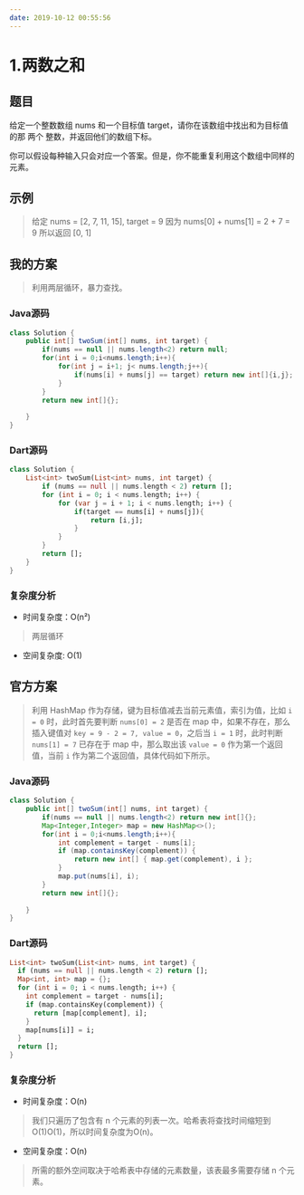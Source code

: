 ```yaml
---
date: 2019-10-12 00:55:56
---
```

# 1.两数之和
## 题目
给定一个整数数组 nums 和一个目标值 target，请你在该数组中找出和为目标值的那 两个 整数，并返回他们的数组下标。

你可以假设每种输入只会对应一个答案。但是，你不能重复利用这个数组中同样的元素。
## 示例
> 给定 nums = [2, 7, 11, 15], target = 9
> 因为 nums[0] + nums[1] = 2 + 7 = 9
> 所以返回 [0, 1]

## 我的方案
> 利用两层循环，暴力查找。
### Java源码
```java
class Solution {
    public int[] twoSum(int[] nums, int target) {
        if(nums == null || nums.length<2) return null;
        for(int i = 0;i<nums.length;i++){
            for(int j = i+1; j< nums.length;j++){
                if(nums[i] + nums[j] == target) return new int[]{i,j};
            }
        }
        return new int[]{};
        
    }
}
```
### Dart源码
```dart
class Solution {
    List<int> twoSum(List<int> nums, int target) {
        if (nums == null || nums.length < 2) return [];
        for (int i = 0; i < nums.length; i++) {
            for (var j = i + 1; i < nums.length; i++) {
                if(target == nums[i] + nums[j]){
                    return [i,j];
                }
            }
        }
        return [];
    }
}
```
### 复杂度分析
- 时间复杂度：O(n²)
> 两层循环
- 空间复杂度: O(1)
## 官方方案
> 利用 HashMap 作为存储，键为目标值减去当前元素值，索引为值，比如 `i = 0` 时，此时首先要判断 `nums[0] = 2` 是否在 map 中，如果不存在，那么插入键值对 `key = 9 - 2 = 7, value = 0`，之后当 `i = 1` 时，此时判断 `nums[1] = 7` 已存在于 map 中，那么取出该 `value = 0` 作为第一个返回值，当前 `i` 作为第二个返回值，具体代码如下所示。
### Java源码
```java
class Solution {
    public int[] twoSum(int[] nums, int target) {
        if(nums == null || nums.length<2) return new int[]{};    
        Map<Integer,Integer> map = new HashMap<>();  
        for(int i = 0;i<nums.length;i++){
            int complement = target - nums[i];
            if (map.containsKey(complement)) {
                return new int[] { map.get(complement), i };
            }
            map.put(nums[i], i);
        }
        return new int[]{};
        
    }
}
```
### Dart源码
```dart
List<int> twoSum(List<int> nums, int target) {
  if (nums == null || nums.length < 2) return [];
  Map<int, int> map = {};
  for (int i = 0; i < nums.length; i++) {
    int complement = target - nums[i];
    if (map.containsKey(complement)) {
      return [map[complement], i];
    }
    map[nums[i]] = i;
  }
  return [];
}

```

### 复杂度分析
- 时间复杂度：O(n)
>我们只遍历了包含有 n 个元素的列表一次。哈希表将查找时间缩短到 O(1)O(1)，所以时间复杂度为O(n)。

- 空间复杂度：O(n)
> 所需的额外空间取决于哈希表中存储的元素数量，该表最多需要存储 n 个元素。



